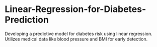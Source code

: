 # Linear-Regression-for-Diabetes-Prediction
Developing a predictive model for diabetes risk using linear regression. Utilizes medical data like blood pressure and BMI for early detection.
